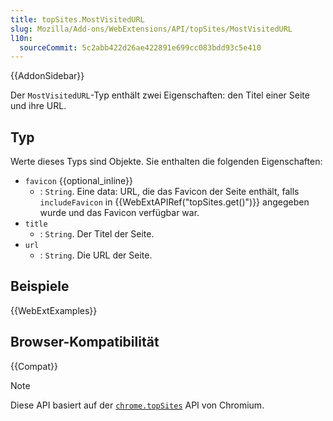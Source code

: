 ```yaml
---
title: topSites.MostVisitedURL
slug: Mozilla/Add-ons/WebExtensions/API/topSites/MostVisitedURL
l10n:
  sourceCommit: 5c2abb422d26ae422891e699cc083bdd93c5e410
---
```


{{AddonSidebar}}

Der `MostVisitedURL`-Typ enthält zwei Eigenschaften: den Titel einer Seite und ihre URL.

## Typ

Werte dieses Typs sind Objekte. Sie enthalten die folgenden Eigenschaften:

- `favicon` {{optional_inline}}
  - : `String`. Eine data: URL, die das Favicon der Seite enthält, falls `includeFavicon` in {{WebExtAPIRef("topSites.get()")}} angegeben wurde und das Favicon verfügbar war.
- `title`
  - : `String`. Der Titel der Seite.
- `url`
  - : `String`. Die URL der Seite.

## Beispiele

{{WebExtExamples}}

## Browser-Kompatibilität

{{Compat}}

> [!NOTE]
> Diese API basiert auf der [`chrome.topSites`](https://developer.chrome.com/docs/extensions/reference/api/topSites) API von Chromium.
